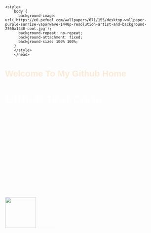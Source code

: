 
<!DOCTYPE html>
<html>
<head> 
    <title>New Site</title>

    <style>
        body {
          background-image: url('https://e0.pxfuel.com/wallpapers/671/155/desktop-wallpaper-purple-sunrise-vaporwave-1440p-resolution-artist-and-background-2560x1440-cool.jpg');
          background-repeat: no-repeat;
          background-attachment: fixed;
          background-size: 100% 100%;
        }
        </style>
        </head>
<body>
<h1 style="color:antiquewhite;font-family:'Franklin Gothic Medium', 'Arial Narrow', Arial, sans-serif">Welcome To My Github Home</h1>

<p style="color:rgb(255, 255, 255);font-size:40px;">Github first code</p>
<br> <br><br><br><br><br><br><br><br><br><br><br><br><br><br><a href="https://youtube.com/@Sterio0304?si=87kU8K9Hsd53jxkD?sub_confirmation=1"><img src="https://cdn.pixabay.com/photo/2020/04/24/08/23/youtube-5085867_1280.png" width="100", height="100"></a>
<span style="color:aliceblue;font-family: 'Franklin Gothic Medium', 'Arial Narrow', Arial, sans-serif;font-size:60%;">&copy; Dinuka Github</span></body>


</html>
